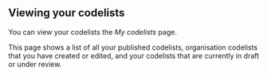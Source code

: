 ## Viewing your codelists

You can view your codelists the _My codelists_ page.

This page shows a list of all your published codelists, organisation codelists that you have created or edited, and your codelists that are currently in draft or under review.
